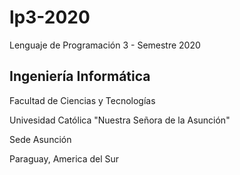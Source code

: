 # lp3-2020
Lenguaje de Programación 3 - Semestre 2020

## Ingeniería Informática

Facultad de Ciencias y Tecnologías

Univesidad Católica "Nuestra Señora de la Asunción"

Sede Asunción


Paraguay, America del Sur

